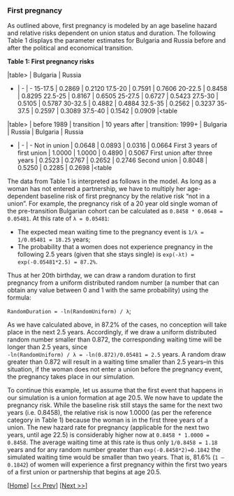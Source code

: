 ### First pregnancy

As outlined above, first pregnancy is modeled by an age baseline hazard and relative risks dependent on union status and duration. The following Table 1 displays the parameter estimates for Bulgaria and Russia before and after the political and economical transition.  

**Table 1: First pregnancy risks**

|table>
        | Bulgaria | Russia 
- | - | -
15-17.5 | 0.2869 | 0.2120 
17.5-20 | 0.7591 | 0.7606 
20-22.5 | 0.8458 | 0.8295 
22.5-25 | 0.8167 | 0.6505 
25-27.5 | 0.6727 | 0.5423 
27.5-30 | 0.5105 | 0.5787 
30-32.5 | 0.4882 | 0.4884 
32.5-35 | 0.2562 | 0.3237 
35-37.5 | 0.2597 | 0.3089 
37.5-40 | 0.1542 | 0.0909 
|<table

|table>
                              | before 1989 | transition | 10 years after | transition: 1999+
                              | Bulgaria    | Russia | Bulgaria           | Russia 
- | - | -
Not in union                  | 0.0648 | 0.0893 | 0.0316 | 0.0664 
First 3 years of first union  | 1.0000 | 1.0000 | 0.4890 | 0.5067 
First union after three years | 0.2523 | 0.2767 | 0.2652 | 0.2746 
Second union                  | 0.8048 | 0.5250 | 0.2285 | 0.2698 
|<table

The data from Table 1 is interpreted as follows in the model. As long as a woman has not entered a partnership, we have to multiply her age-dependent baseline risk of first pregnancy by the relative risk “not in a union”. For example, the pregnancy risk of a 20 year old single woman of the pre-transition Bulgarian cohort can be calculated as `0.8458 * 0.0648 = 0.05481`. At this rate of `λ = 0.05481`: 

- The expected mean waiting time to the pregnancy event is `1/λ = 1/0.05481 = 18.25` years; 
- The probability that a women does not experience pregnancy in the following 2.5 years (given that she stays single) is `exp(-λt) = exp(-0.05481*2.5) = 87.2%`. 

Thus at her 20th birthday, we can draw a random duration to first pregnancy from a uniform distributed random number (a number that can obtain any value between 0 and 1 with the same probability) using the formula: 

`RandomDuration = -ln(RandomUniform) / λ`; 

As we have calculated above, in 87.2% of the cases, no conception will take place in the next 2.5 years. Accordingly, if we draw a uniform distributed random number smaller than 0.872, the 
corresponding waiting time will be longer than 2.5 years, since  
`-ln(RandomUniform) / λ = -ln(0.872)/0.05481 = 2.5` years. A random draw greater than 0.872 will result in a waiting time smaller than 2.5 years–in this situation, if the woman does not enter a union before the pregnancy event, the pregnancy takes place in our simulation.  

To continue this example, let us assume that the first event that happens in our simulation is a union formation at age 20.5. We now have to update the pregnancy risk. While the baseline risk still stays the same for the next two years (i.e. 0.8458), the relative risk is now 1.0000 (as per the reference category in Table 1) because the woman is in the first three years of a union. The new hazard rate for pregnancy (applicable for the next two years, until age 22.5) is considerably higher now at `0.8458 * 1.0000 = 0.8458`. The average waiting time at this rate is thus only `1/0.8458 = 1.18` years and for any random number greater than `exp(-0.8458*2)=0.1842` the simulated waiting time would be smaller than two years. That is, 81.6% (`1 – 0.1842`) of women will experience a first pregnancy within the first two years of a first union or partnership that begins at age 20.5.  


[[Home](#Home)] [[<< Prev](#002-General-description)] [[Next >>](#004-First-union-formation)]